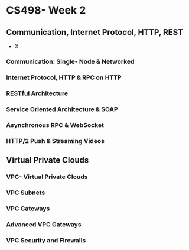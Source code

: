 # CS498- Week 2

## Communication, Internet Protocol, HTTP, REST

- X

### Communication: Single- Node & Networked

### Internet Protocol, HTTP & RPC on HTTP

### RESTful Architecture

### Service Oriented Architecture & SOAP

### Asynchronous RPC & WebSocket

### HTTP/2 Push & Streaming Videos

## Virtual Private Clouds

### VPC- Virtual Private Clouds

### VPC Subnets

### VPC Gateways

### Advanced VPC Gateways

### VPC Security and Firewalls